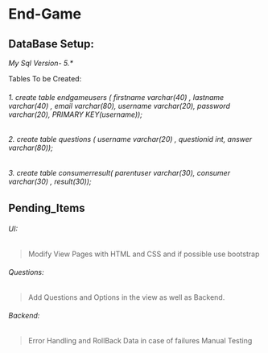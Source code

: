 # End-Game

## DataBase Setup: 
_My Sql Version- 5.*_

Tables To be Created:

###### 1. create table endgameusers ( firstname varchar(40) , lastname varchar(40) , email varchar(80), username varchar(20), password varchar(20),   PRIMARY KEY(username));
###### 2. create table questions ( username varchar(20) , questionid int, answer varchar(80));
###### 3. create table consumerresult( parentuser varchar(30), consumer varchar(30) , result(30));

## Pending_Items 
###### UI:
> Modify View Pages with HTML and CSS and if possible use bootstrap
###### Questions:
> Add Questions and Options in the view as well as Backend.
###### Backend:
> Error Handling and RollBack Data in case of failures
> Manual Testing 
